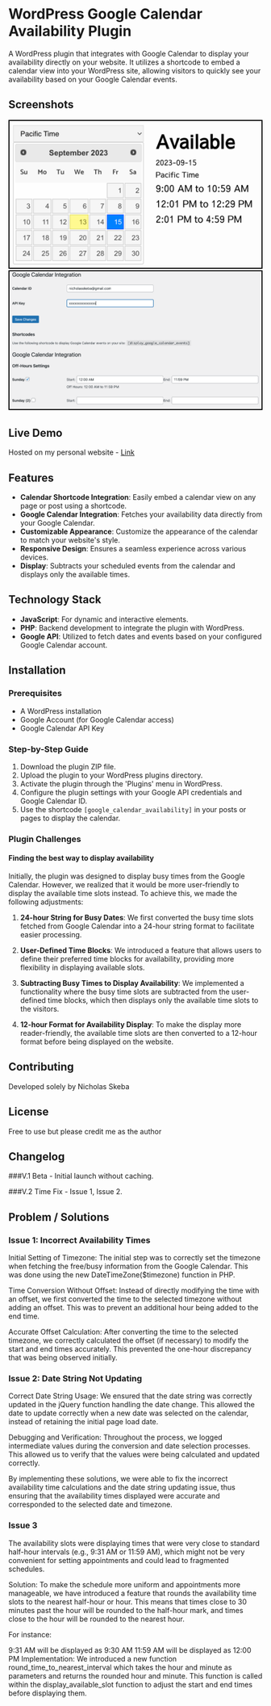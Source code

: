 # WordPress Google Calendar Availability Plugin

A WordPress plugin that integrates with Google Calendar to display your availability directly on your website. It utilizes a shortcode to embed a calendar view into your WordPress site, allowing visitors to quickly see your availability based on your Google Calendar events.

## Screenshots

<img style="width:500px;border-style:solid;border-width:2px;border-color:#000;" src="https://github.com/nikaskeba/wordpress-gcal-availability/blob/main/Screenshot%202023-09-13%20at%203.21.54%20PM.png"><img style="width:500px;border-style:solid;border-width:2px;border-color:#000;" src="https://github.com/nikaskeba/wordpress-gcal-availability/blob/main/Screenshot%202023-09-13%20at%203.17.29%20PM.png">

## Live Demo

Hosted on my personal website - <a href="https://skeba.info/#Availability">Link</a>

## Features

- **Calendar Shortcode Integration**: Easily embed a calendar view on any page or post using a shortcode.
- **Google Calendar Integration**: Fetches your availability data directly from your Google Calendar.
- **Customizable Appearance**: Customize the appearance of the calendar to match your website's style.
- **Responsive Design**: Ensures a seamless experience across various devices.
- **Display**: Subtracts your scheduled events from the calendar and displays only the available times.

## Technology Stack

- **JavaScript**: For dynamic and interactive elements.
- **PHP**: Backend development to integrate the plugin with WordPress.
- **Google API**: Utilized to fetch dates and events based on your configured Google Calendar account.

## Installation

### Prerequisites

- A WordPress installation
- Google Account (for Google Calendar access)
- Google Calendar API Key
  
### Step-by-Step Guide

1. Download the plugin ZIP file.
2. Upload the plugin to your WordPress plugins directory.
3. Activate the plugin through the 'Plugins' menu in WordPress.
4. Configure the plugin settings with your Google API credentials and Google Calendar ID.
5. Use the shortcode `[google_calendar_availability]` in your posts or pages to display the calendar.

### Plugin Challenges

#### Finding the best way to display availability
Initially, the plugin was designed to display busy times from the Google Calendar. However, we realized that it would be more user-friendly to display the available time slots instead. To achieve this, we made the following adjustments:

1. **24-hour String for Busy Dates**: We first converted the busy time slots fetched from Google Calendar into a 24-hour string format to facilitate easier processing.

2. **User-Defined Time Blocks**: We introduced a feature that allows users to define their preferred time blocks for availability, providing more flexibility in displaying available slots.

3. **Subtracting Busy Times to Display Availability**: We implemented a functionality where the busy time slots are subtracted from the user-defined time blocks, which then displays only the available time slots to the visitors.

4. **12-hour Format for Availability Display**: To make the display more reader-friendly, the available time slots are then converted to a 12-hour format before being displayed on the website.

## Contributing

Developed solely by Nicholas Skeba

## License

Free to use but please credit me as the author

## Changelog

###V.1 Beta - Initial launch without caching.

###V.2 Time Fix - Issue 1, Issue 2.

## Problem / Solutions

### Issue 1: Incorrect Availability Times
Initial Setting of Timezone: The initial step was to correctly set the timezone when fetching the free/busy information from the Google Calendar. This was done using the new DateTimeZone($timezone) function in PHP.

Time Conversion Without Offset: Instead of directly modifying the time with an offset, we first converted the time to the selected timezone without adding an offset. This was to prevent an additional hour being added to the end time.

Accurate Offset Calculation: After converting the time to the selected timezone, we correctly calculated the offset (if necessary) to modify the start and end times accurately. This prevented the one-hour discrepancy that was being observed initially.

### Issue 2: Date String Not Updating
Correct Date String Usage: We ensured that the date string was correctly updated in the jQuery function handling the date change. This allowed the date to update correctly when a new date was selected on the calendar, instead of retaining the initial page load date.

Debugging and Verification: Throughout the process, we logged intermediate values during the conversion and date selection processes. This allowed us to verify that the values were being calculated and updated correctly.

By implementing these solutions, we were able to fix the incorrect availability time calculations and the date string updating issue, thus ensuring that the availability times displayed were accurate and corresponded to the selected date and timezone.

### Issue 3
The availability slots were displaying times that were very close to standard half-hour intervals (e.g., 9:31 AM or 11:59 AM), which might not be very convenient for setting appointments and could lead to fragmented schedules.

Solution:
To make the schedule more uniform and appointments more manageable, we have introduced a feature that rounds the availability time slots to the nearest half-hour or hour. This means that times close to 30 minutes past the hour will be rounded to the half-hour mark, and times close to the hour will be rounded to the nearest hour.

For instance:

9:31 AM will be displayed as 9:30 AM
11:59 AM will be displayed as 12:00 PM
Implementation:
We introduced a new function round_time_to_nearest_interval which takes the hour and minute as parameters and returns the rounded hour and minute. This function is called within the display_available_slot function to adjust the start and end times before displaying them.

